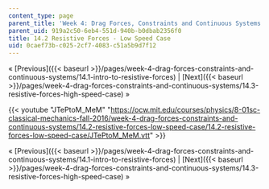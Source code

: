 ```yaml
---
content_type: page
parent_title: 'Week 4: Drag Forces, Constraints and Continuous Systems'
parent_uid: 919a2c50-6eb4-551d-940b-b0dbab2356f0
title: 14.2 Resistive Forces - Low Speed Case
uid: 0caef73b-c025-2cf7-4083-c51a5b9d7f12
---
```


« [Previous]({{< baseurl >}}/pages/week-4-drag-forces-constraints-and-continuous-systems/14.1-intro-to-resistive-forces) | [Next]({{< baseurl >}}/pages/week-4-drag-forces-constraints-and-continuous-systems/14.3-resistive-forces-high-speed-case) »

{{< youtube "JTePtoM_MeM" "https://ocw.mit.edu/courses/physics/8-01sc-classical-mechanics-fall-2016/week-4-drag-forces-constraints-and-continuous-systems/14.2-resistive-forces-low-speed-case/14.2-resistive-forces-low-speed-case/JTePtoM_MeM.vtt" >}}

« [Previous]({{< baseurl >}}/pages/week-4-drag-forces-constraints-and-continuous-systems/14.1-intro-to-resistive-forces) | [Next]({{< baseurl >}}/pages/week-4-drag-forces-constraints-and-continuous-systems/14.3-resistive-forces-high-speed-case) »